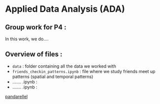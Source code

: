 # Applied Data Analysis (ADA)
## Group work for P4 :
In this work, we do....

## Overview of files :
- `data` : folder containing all the data we worked with
- `friends_checkin_patterns.ipynb` : file where we study friends meet up patterns (spatial and temporal patterns)
- ....... .ipynb :
- ....... .ipynb :



[pandarellel](https://pypi.org/project/pandarallel/)
